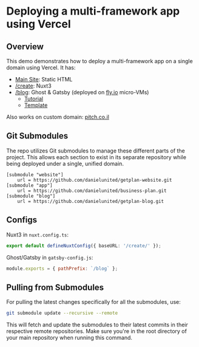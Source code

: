# Deploying a multi-framework app using Vercel

## Overview

This demo demonstrates how to deploy a multi-framework app on a single domain using Vercel. It has:

- [Main Site](https://getplan.vercel.app/): Static HTML 
- [/create](https://getplan.vercel.app/create): Nuxt3 
- [/blog](https://getplan.vercel.app/blog/): Ghost & Gatsby  (deployed on [fly.io](https://fly.io/) micro-VMs)
  - [Tutorial](https://blixtdev.com/how-to-host-a-ghost-blog-for-free-on-fly-io/)
  - [Template](https://github.com/TryGhost/gatsby-starter-ghost)

Also works on custom domain: [pitch.co.il](https://pitch.co.il/)

## Git Submodules

The repo utilizes Git submodules to manage these different parts of the project. This allows each section to exist in its separate repository while being deployed under a single, unified domain.

```git
[submodule "website"]
    url = https://github.com/danielunited/getplan-website.git
[submodule "app"]
    url = https://github.com/danielunited/business-plan.git
[submodule "blog"]
    url = https://github.com/danielunited/getplan-blog.git
```

## Configs

Nuxt3 in `nuxt.config.ts`:

```ts
export default defineNuxtConfig({ baseURL: '/create/' });
```

Ghost/Gatsby in `gatsby-config.js`:

```js
module.exports = { pathPrefix: `/blog` };
```

## Pulling from Submodules

For pulling the latest changes specifically for all the submodules, use:

```bash
git submodule update --recursive --remote
```

This will fetch and update the submodules to their latest commits in their respective remote repositories. Make sure you're in the root directory of your main repository when running this command.
